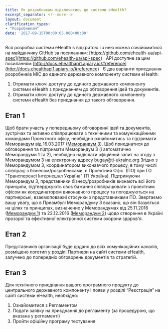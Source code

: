```yaml
---
title: Як розробникам підключитись до системи eHealth?
excerpt_separator: <!--more-->
layout: document
clarification_types:
- "Розробникам"
date: '2017-09-15T00:00:05.000+00:00'
---
```


Вся розробка системи eHealth є відкритою і з нею можна ознайомитися на майданчику GitHub<!--more--> за посиланням: [https://github.com/ehealth-ua/api-spec](https://github.com/ehealth-ua/api-spec)
 
АРІ доступне за цим посиланням [http://docs.ehealthapi1.apiary.io/#reference](http://docs.ehealthapi1.apiary.io/#reference)
 
Є два варіанти приєднання розробників МІС до єдиного державного компоненту системи eHealth:

1.	Отримати ключі доступу до єдиного державного компоненту системи eHealth з приєднанням до обговорення ідей та документів.
2.	Отримати ключі доступу до єдиного державного компоненту системи eHealth без приєднання до такого обговорення.
 
## Етап 1
Щоб брати участь у попередньому обговоренні ідей та документів, зустрічах та активно співпрацювати з технічними та комунікаційними командами Проектного офісу, необхідно ознайомитись та підтримати Меморандум від 16.03.2017 ([Меморандум 3](http://portal.ehealth.world/uploads/2017/09/15/1492178612_memorandum3.pdf)).
Щоб приєднатися до обговорення та підтримати Меморандум 3 (і автоматично Меморандуми 1 та 2), необхідно надіслати офіційний запит на згоду з Меморандумом 3 на електронну адресу bugay@ti-ukraine.org
Згідно з Меморандумом 3, координатором виконавчого процесу, в тому числі співпраці з бізнесом/розробниками, є Проектний Офіс  (ПО) при ГО "Трансперенсі Інтернешнл Україна" (ТІ Україна).
Підтримуючи Меморандум 3, представники бізнесу/розробників визнають всі його принципи, підтверджують своє бажання співпрацювати з проектним офісом як координатором виконавчого процесу та погоджуються на партнерські, взаємоповажні стосунки з представниками ПО.
Звертаємо вашу увагу, що в Преамбулі Меморандуму 3 вказано, що він базується на цілях та принципах, визначених у Меморандумах від 25.11.2016 ([Меморандум 1](http://portal.ehealth.world/uploads/2017/09/15/1492073167_memorandum1.pdf)) та 22.12.2016 ([Меморандум 2](http://portal.ehealth.world/uploads/2017/09/15/1492178576_memorandum2.pdf)) щодо створення в Україні прозорої та ефективної електронної системи охорони здоров'я.
 
## Етап 2
Представників організації буде додано до всіх комунікаційних каналів, розміщено логотип у розділі Партнери на сайті системи eHealth, залучено до попередніх обговорень документів та стратегій.
 
## Етап 3
Для технічного приєднання вашого програмного продукту до центрального державного компоненту і появи у розділі “Реєстрація” на сайті системи eHealth, необхідно:

1.	Ознайомитися з Регламентом
2.	Подати заявку на приєднання до регламенту (за процедурою, що вказана у регламенті)
3.	Пройти офіційну програму тестування
